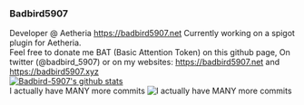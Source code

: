 ### Badbird5907
Developer @ Aetheria
https://badbird5907.net
Currently working on a spigot plugin for Aetheria.  
Feel free to donate me BAT (Basic Attention Token) on this github page, On twitter (@badbird_5907) or on my websites: https://badbird5907.net and https://badbird5907.xyz  
[![Badbird-5907's github stats](https://github-readme-stats.vercel.app/api?username=Badbird-5907)](https://github.com/anuraghazra/github-readme-stats)  
I actually have MANY more commits
![I actually have MANY more commits](https://cdn.badbird5907.net/images/github%20commits.png)

